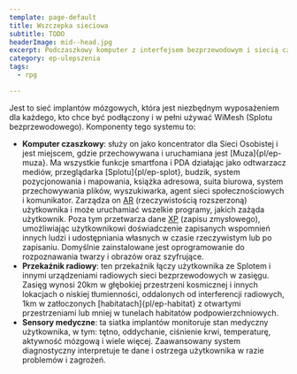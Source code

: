 ```yaml
---
template: page-default
title: Wszczepka sieciowa
subtitle: TODO
headerImage: mid--head.jpg
excerpt: Podczaszkowy komputer z interfejsem bezprzewodowym i siecią czujników raportujących stan morfa
category: ep-ulepszenia
tags:
  - rpg

---
```

Jest to sieć implantów mózgowych, która jest niezbędnym wyposażeniem dla każdego, kto chce być podłączony i w pełni używać WiMesh (Splotu bezprzewodowego). Komponenty tego systemu to:

*   **Komputer czaszkowy**: służy on jako koncentrator dla Sieci Osobistej i jest miejscem, gdzie przechowywana i uruchamiana jest [Muza]{pl/ep-muza}. Ma wszystkie funkcje smartfona i PDA działając jako odtwarzacz mediów, przeglądarka [Splotu]{pl/ep-splot}, budzik, system pozycjonowania i mapowania, książka adresowa, suita biurowa, system przechowywania plików, wyszukiwarka, agent sieci społecznościowych i komunikator. Zarządza on [AR](#) (rzeczywistością rozszerzoną) użytkownika i może uruchamiać wszelkie programy, jakich zażąda użytkownik. Poza tym przetwarza dane [XP](#) (zapisu zmysłowego), umożliwiając użytkownikowi doświadczenie zapisanych wspomnień innych ludzi i udostępniania własnych w czasie rzeczywistym lub po zapisaniu. Domyślnie zainstalowane jest oprogramowanie do rozpoznawania twarzy i obrazów oraz szyfrujące.
*   **Przekaźnik radiowy**: ten przekaźnik łączy użytkownika ze Splotem i innymi urządzeniami radiowych sieci bezprzewodowych w zasięgu. Zasięg wynosi 20km w głębokiej przestrzeni kosmicznej i innych lokacjach o niskiej tłumienności, oddalonych od interferencji radiowych, 1km w zatłoczonych [habitatach]{pl/ep-habitat} z otwartymi przestrzeniami lub mniej w tunelach habitatów podpowierzchniowych.
*   **Sensory medyczne**: ta siatka implantów monitoruje stan medyczny użytkownika, w tym: tętno, oddychanie, ciśnienie krwi, temperaturę, aktywność mózgową i wiele więcej. Zaawansowany system diagnostyczny interpretuje te dane i ostrzega użytkownika w razie problemów i zagrożeń.
